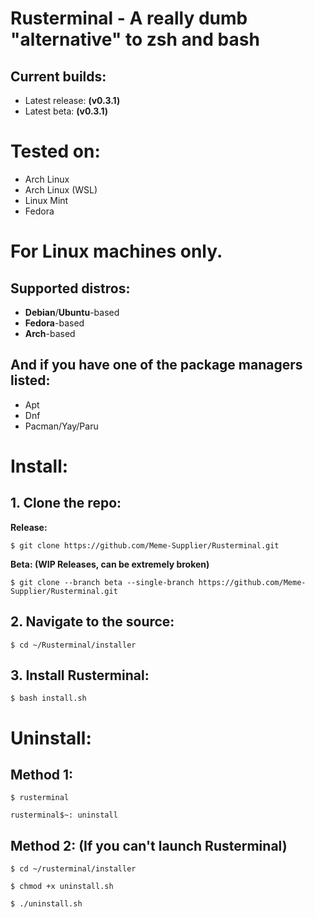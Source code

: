 # Rusterminal - A really dumb "alternative" to zsh and bash

## Current builds:

- Latest release: **(v0.3.1)**
- Latest beta: **(v0.3.1)**

# Tested on:

- Arch Linux
- Arch Linux (WSL)
- Linux Mint
- Fedora

# For **Linux** machines only.
## Supported distros:
- **Debian**/**Ubuntu**-based
- **Fedora**-based
- **Arch**-based

## And if you have one of the package managers listed:
- Apt
- Dnf
- Pacman/Yay/Paru

# Install:

## 1. Clone the repo:

**Release:**

`$ git clone https://github.com/Meme-Supplier/Rusterminal.git`

**Beta: (WIP Releases, can be extremely broken)**

`$ git clone --branch beta --single-branch https://github.com/Meme-Supplier/Rusterminal.git`

## 2. Navigate to the source:

`$ cd ~/Rusterminal/installer`

## 3. Install Rusterminal:

`$ bash install.sh`

# Uninstall:

## Method 1:
`$ rusterminal`

`rusterminal$~: uninstall`

## Method 2: (If you can't launch Rusterminal)

`$ cd ~/rusterminal/installer`

`$ chmod +x uninstall.sh`

`$ ./uninstall.sh`
